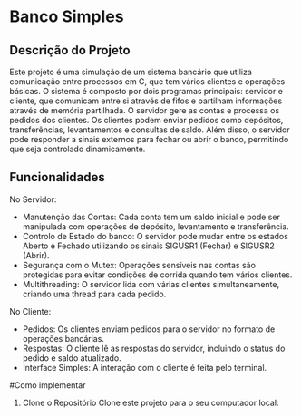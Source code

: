 # Banco Simples

## Descrição do Projeto
Este projeto é uma simulação de um sistema bancário que utiliza comunicação entre processos em C, que tem vários clientes e operações básicas. O sistema é composto por dois programas principais: servidor e cliente, que comunicam entre si através de fifos e partilham informações através de memória partilhada.
O servidor gere as contas e processa os pedidos dos clientes. Os clientes podem enviar pedidos como depósitos, transferências, levantamentos e consultas de saldo.
Além disso, o servidor pode responder a sinais externos para fechar ou abrir o banco, permitindo que seja controlado dinamicamente.

## Funcionalidades
No Servidor:
- Manutenção das Contas: Cada conta tem um saldo inicial e pode ser manipulada com operações de depósito, levantamento e transferência.
- Controlo de Estado do banco: O servidor pode mudar entre os estados Aberto e Fechado utilizando os sinais SIGUSR1 (Fechar) e SIGUSR2 (Abrir).
- Segurança com o Mutex: Operações sensíveis nas contas são protegidas para evitar condições de corrida quando tem vários clientes.
- Multithreading: O servidor lida com várias clientes simultaneamente, criando uma thread para cada pedido.
  
No Cliente:
- Pedidos: Os clientes enviam pedidos para o servidor no formato de operações bancárias.
- Respostas: O cliente lê as respostas do servidor, incluindo o status do pedido e saldo atualizado.
- Interface Simples: A interação com o cliente é feita pelo terminal.


#Como implementar
1. Clone o Repositório
Clone este projeto para o seu computador local:


